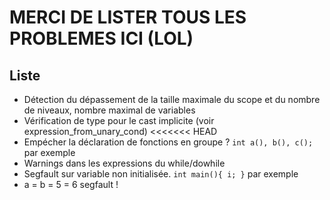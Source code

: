 # MERCI DE LISTER TOUS LES PROBLEMES ICI (LOL)


## Liste

- Détection du dépassement de la taille maximale du scope et du nombre de niveaux, nombre maximal de variables
- Vérification de type pour le cast implicite (voir expression_from_unary_cond)
<<<<<<< HEAD
- Empécher la déclaration de fonctions en groupe ? `int a(), b(), c();` par exemple
- Warnings dans les expressions du while/dowhile
- Segfault sur variable non initialisée. `int main(){ i; }` par exemple
- a = b = 5 = 6 segfault !
